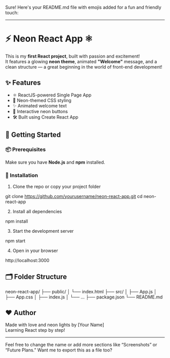 Sure! Here's your README.md file with emojis added for a fun and friendly touch:


---

# ⚡ Neon React App ⚛️

This is my **first React project**, built with passion and excitement!  
It features a glowing **neon theme**, animated **"Welcome"** message, and a clean structure — a great beginning in the world of front-end development!

## ✨ Features

- ⚛️ ReactJS-powered Single Page App  
- 🌈 Neon-themed CSS styling  
- ✨ Animated welcome text  
- 🔘 Interactive neon buttons  
- 🛠️ Built using Create React App

## 🚀 Getting Started

### 📦 Prerequisites

Make sure you have **Node.js** and **npm** installed.

### 🧪 Installation

1. Clone the repo or copy your project folder

git clone https://github.com/yourusername/neon-react-app.git cd neon-react-app

2. Install all dependencies

npm install

3. Start the development server

npm start

4. Open in your browser

http://localhost:3000

## 🗂️ Folder Structure

neon-react-app/ ├── public/ │   └── index.html ├── src/ │   ├── App.js │   ├── App.css │   ├── index.js │   └── ... ├── package.json └── README.md

## ❤️ Author

Made with love and neon lights by [Your Name]  
Learning React step by step!

---

Feel free to change the name or add more sections like “Screenshots” or “Future Plans.” Want me to export this as a file too?

